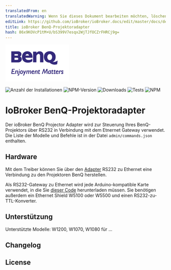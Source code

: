 ```yaml
---
translatedFrom: en
translatedWarning: Wenn Sie dieses Dokument bearbeiten möchten, löschen Sie bitte das Feld "translationsFrom". Andernfalls wird dieses Dokument automatisch erneut übersetzt
editLink: https://github.com/ioBroker/ioBroker.docs/edit/master/docs/de/adapterref/iobroker.benq/README.md
title: ioBroker BenQ-Projektoradapter
hash: 86x9KOVcP1tM+U/bS399V7esqx2WjTJfOCZrFHRCj9g=
---
```

![Logo](../../../en/adapterref/iobroker.benq/admin/benq-logo.png)

![Anzahl der Installationen](http://iobroker.live/badges/benq-stable.svg)
![NPM-Version](http://img.shields.io/npm/v/iobroker.benq.svg)
![Downloads](https://img.shields.io/npm/dm/iobroker.benq.svg)
![Tests](http://img.shields.io/travis/instalator/ioBroker.benq/master.svg)
![NPM](https://nodei.co/npm/iobroker.benq.png?downloads=true)

# IoBroker BenQ-Projektoradapter
Der ioBroker BenQ Projector Adapter wird zur Steuerung Ihres BenQ-Projektors über RS232 in Verbindung mit dem Etnernet Gateway verwendet.
Die Liste der Modelle und Befehle ist in der Datei `admin/commands.json` enthalten.

## Hardware
Mit dem Treiber können Sie über den [Adapter](http://blog.instalator.ru/archives/744) RS232 zu Ethernet eine Verbindung zu den Projektoren BenQ herstellen.

Als RS232-Gateway zu Ethernet wird jede Arduino-kompatible Karte verwendet, in die Sie [dieser Code](https://github.com/stepansnigirev/ArduinoSerialToEthernet) herunterladen müssen.
Sie benötigen außerdem ein Ethernet Shield W5100 oder W5500 und einen RS232-zu-TTL-Konverter.

## Unterstützung
Unterstützte Modelle: W1200, W1070, W1080 für ...

## Changelog

## License